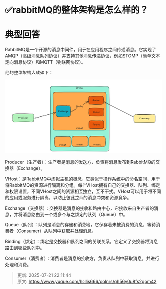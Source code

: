 # ✅rabbitMQ的整体架构是怎么样的？

# 典型回答


RabbitMQ是一个开源的消息中间件，用于在应用程序之间传递消息。它实现了AMQP（高级消息队列协议）并支持其他消息传递协议，例如STOMP（简单文本定向消息协议）和MQTT（物联网协议）。



他的整体架构大致如下：



![1690623900012-c7fae18a-eafe-4780-9985-3a913ea74eec.png](./img/2g-EmokW54KuOx_d/1690623900012-c7fae18a-eafe-4780-9985-3a913ea74eec-348417.png)



Producer（生产者）：生产者是消息的发送方，负责将消息发布到RabbitMQ的交换器（Exchange）。



VHost：是RabbitMQ中虚拟主机的概念，它类似于操作系统中的命名空间，用于将RabbitMQ的资源进行隔离和分组。每个VHost拥有自己的交换器、队列、绑定和权限设置，不同VHost之间的资源相互独立，互不干扰。VHost可以用于将不同的应用或服务进行隔离，以防止彼此之间的消息冲突和资源竞争。



Exchange（交换器）：交换器是消息的接收和路由中心，它接收来自生产者的消息，并将消息路由到一个或多个与之绑定的队列（Queue）中。



Queue（队列）：队列是消息的存储和消费地，它保存着未被消费的消息，等待消费者（Consumer）从队列中获取并处理消息。



Binding（绑定）：绑定是交换器和队列之间的关联关系，它定义了交换器将消息路由到哪些队列中。



Consumer（消费者）：消费者是消息的接收方，负责从队列中获取消息，并进行处理和消费。







> 更新: 2025-07-21 22:11:44  
> 原文: <https://www.yuque.com/hollis666/oolnrs/qh56y0u8fs2gom42>